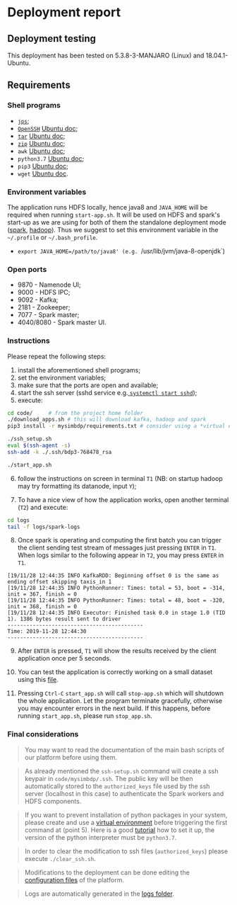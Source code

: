# Deployment report

## Deployment testing

This deployment has been tested on 5.3.8-3-MANJARO (Linux) and 18.04.1-Ubuntu.

## Requirements

### Shell programs

* [`jps`](https://docs.oracle.com/javase/7/docs/technotes/tools/share/jps.html);
* [`OpenSSH`](https://www.openssh.com) [Ubuntu doc](https://help.ubuntu.com/lts/serverguide/openssh-server.html);
* [`tar`](https://linux.die.net/man/1/tar) [Ubuntu doc](https://manpages.ubuntu.com/manpages/bionic/en/man1/tar.1.html);
* [`zip`](https://linux.die.net/man/1/zip) [Ubuntu doc](http://manpages.ubuntu.com/manpages/trusty/man1/zip.1.html);
* `awk` [Ubuntu doc](http://manpages.ubuntu.com/manpages/trusty/man1/awk.1posix.html);
* `python3.7` [Ubuntu doc](https://packages.ubuntu.com/search?keywords=python3.7);
* `pip3` [Ubuntu doc](http://manpages.ubuntu.com/manpages/xenial/man1/pip.1.html);
* `wget` [Ubuntu doc](http://manpages.ubuntu.com/manpages/bionic/man1/wget.1.html).

### Environment variables

The application runs HDFS locally, hence java8 and `JAVA_HOME` will be required when running `start-app.sh`. It will be used on HDFS and spark's start-up as we are using for both of them the standalone deployment mode ([spark](https://spark.apache.org/docs/latest/spark-standalone.html), [hadoop](https://hadoop.apache.org/docs/stable/hadoop-project-dist/hadoop-common/SingleCluster.html)). Thus we suggest to set this environment variable in the `~/.profile` or `~/.bash_profile`.

* `export JAVA_HOME=/path/to/java8' (e.g. `/usr/lib/jvm/java-8-openjdk`)

### Open ports

* 9870 - Namenode UI;
* 9000 - HDFS IPC;
* 9092 - Kafka;
* 2181 - Zookeeper;
* 7077 - Spark master;
* 4040/8080 - Spark master UI.

### Instructions

Please repeat the following steps:

1. install the aforementioned shell programs;
2. set the environment variables;
3. make sure that the ports are open and available;
4. start the ssh server (sshd service e.g.[ `systemctl start sshd`](http://manpages.ubuntu.com/manpages/bionic/man1/systemctl.1.html));
5. execute:
```bash
cd code/     # from the project home folder
./download_apps.sh # this will download kafka, hadoop and spark
pip3 install -r mysimbdp/requirements.txt # consider using a *virtual environment* (venv)
```
```bash
./ssh_setup.sh
eval $(ssh-agent -s)
ssh-add -k ./.ssh/bdp3-768478_rsa
```
```bash
./start_app.sh
```
6. follow the instructions on screen in terminal `T1` (NB: on startup hadoop may try formatting its datanode, input `Y`);

7. To have a nice view of how the application works, open another terminal (`T2`) and execute:

```bash
cd logs
tail -f logs/spark-logs
```
8. Once spark is operating and computing the first batch you can trigger the client sending test stream of messages just pressing `ENTER` in `T1`. When logs similar to the following appear in `T2`, you may press `ENTER` in `T1`.

```
[19/11/28 12:44:35 INFO KafkaRDD: Beginning offset 0 is the same as ending offset skipping taxis_in 1
[19/11/28 12:44:35 INFO PythonRunner: Times: total = 53, boot = -314, init = 367, finish = 0
[19/11/28 12:44:35 INFO PythonRunner: Times: total = 48, boot = -320, init = 368, finish = 0
[19/11/28 12:44:35 INFO Executor: Finished task 0.0 in stage 1.0 (TID 1). 1386 bytes result sent to driver
-------------------------------------------
Time: 2019-11-28 12:44:30
-------------------------------------------
```

9. After `ENTER` is pressed, `T1` will show the results received by the client application once per 5 seconds.

10. You can test the application is correctly working on a small dataset using this [file](../data/taxis-test.xls).

11. Pressing `Ctrl-C` `start_app.sh` will call `stop-app.sh` which will shutdown the whole application. Let the program terminate gracefully, otherwise you may encounter errors in the next build.  If this happens, before running `start_app.sh`, please run `stop_app.sh`.

### Final considerations

> You may want to read the documentation of the main bash scripts of our platform before using them.

> As already mentioned the `ssh-setup.sh` command will create a ssh keypair in `code/mysimbdp/.ssh`. The public key will be then automatically stored to the `authorized_keys` file used by the ssh server (localhost in this case) to authenticate the Spark workers and HDFS components.

> If you want to prevent installation of python packages in your system, please create and use a [virtual environment](https://docs.python.org/3/library/venv.html) before triggering the first command at (point 5). Here is a good [tutorial](https://gist.github.com/Geoyi/d9fab4f609e9f75941946be45000632b) how to set it up, the version of the python interpreter must be `python3.7`.

> In order to clear the modification to ssh files (`authorized_keys`) please execute `./clear_ssh.sh`.

> Modifications to the deployment can be done editing the [configuration files](../code/mysimbdp/conf_files) of the platform.

> Logs are automatically generated in the [logs folder](../logs).
